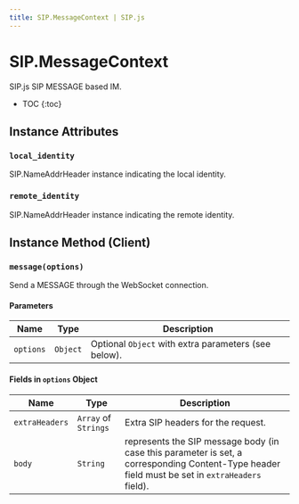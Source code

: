 ```yaml
---
title: SIP.MessageContext | SIP.js
---
```

# SIP.MessageContext

SIP.js SIP MESSAGE based IM.

* TOC
{:toc}

## Instance Attributes

### `local_identity`

SIP.NameAddrHeader instance indicating the local identity.

### `remote_identity`

SIP.NameAddrHeader instance indicating the remote identity.

## Instance Method (Client)

### `message(options)`

Send a MESSAGE through the WebSocket connection.

#### Parameters

Name | Type | Description
-----|------|--------------
`options`|`Object`|Optional `Object` with extra parameters (see below).

#### Fields in `options` Object

Name | Type | Description
-----|------|--------------
`extraHeaders`|`Array` of `Strings`|Extra SIP headers for the request.
`body`|`String`|represents the SIP message body (in case this parameter is set, a corresponding Content-Type header field must be set in `extraHeaders` field).
